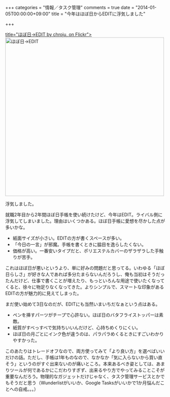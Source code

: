 +++
categories = "情報／タスク管理"
comments = true
date = "2014-01-05T00:00:00+09:00"
title = "今年はほぼ日からEDITに浮気しました"

+++

[ title="ほぼ日→EDIT by chroju, on Flickr"><img src="http://farm4.staticflickr.com/3816/11754549826_38e5d312cd.jpg" width="500" height="500" alt="ほぼ日→EDIT">](http://www.flickr.com/photos/chroju/11754549826/)

浮気しました。

就職2年目から2年間ほぼ日手帳を使い続けたけど、今年はEDIT。ライバル側に浮気してしまいました。理由はいくつかある。ほぼ日手帳に愛想を尽かした点が多いかな。


* 紙面サイズが小さい。EDITの方が書くスペースが多い。
* 「今日の一言」が邪魔。手帳を書くときに脇目を逸らしたくない。
* 価格が高い。一番安いタイプだと、ポリエステルカバーのザラザラした手触りが苦手。



これはほぼ日が悪いというより、単に好みの問題だと思ってる。いわゆる「ほぼ日らしさ」が好きな人であれば多分たまらないんだろうし、俺も当初はそうだったんだけど、仕事で書くことが増えたり、もっといろんな用途で使いたくなってくると、徐々に物足りなくなってきた。よりシンプルで、スマートな印象があるEDITの方が魅力的に見えてしまった。

まだ使い始めて3日なのだが、EDITにも当然いまいちだなぁという点はある。


* ペンを挿すパーツがチープで心許ない。ほぼ日のバタフライストッパーは素敵。
* 紙質がすべっすべで気持ちいいんだけど、心持ちめくりにくい。
* ほぼ日の月ごとにインク色が違うのは、パラパラめくるときにすごいわかりやすかった。



このあたりはトレードオフなので、両方使ってみて「より良い方」を選べばいいだけの話。ただし、手帳は1年ものなので、なかなか「気に入らないから買い直そう」というのがすぐ出来ないのが痛いところ。本来あるべき姿としては、あまりツールが何であるかにこだわりすぎず、出来るやり方でやってみることこそが重要なんだろう。物理的なガジェットだけじゃなく、タスク管理サービスとかでもそうだと思う（Wunderlistがいいか、Google Tasksがいいかで1か月悩んだことへの自戒。。。）



